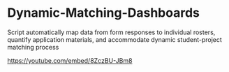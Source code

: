 # Dynamic-Matching-Dashboards
Script automatically map data from form responses to individual rosters, quantify application materials, and accommodate dynamic student-project matching process

https://youtube.com/embed/8ZczBU-JBm8
